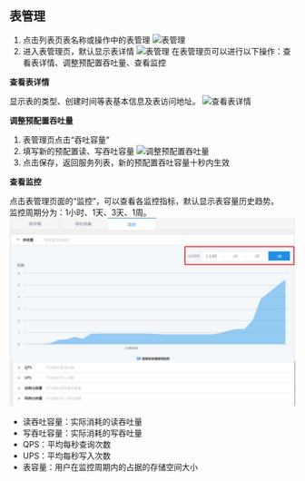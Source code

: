 ## 表管理

1. 点击列表页表名称或操作中的表管理
![表管理](./images/bgl1.jpg)
2. 进入表管理页，默认显示表详情 
![表管理](./images/bgl2.jpg) 
 在表管理页可以进行以下操作：查看表详情、调整预配置吞吐量、查看监控

**查看表详情**

显示表的类型、创建时间等表基本信息及表访问地址。
![查看表详情](./images/ckbxq.jpg)

**调整预配置吞吐量**

1. 表管理页点击“吞吐容量”
2. 填写新的预配置读、写吞吐容量
![调整预配置吞吐量](./images/tzypzttl.jpg)
3. 点击保存，返回服务列表，新的预配置吞吐容量十秒内生效

**查看监控**

点击表管理页面的“监控”，可以查看各监控指标，默认显示表容量历史趋势。<br>
监控周期分为：1小时、1天、3天、1周。 
![查看监控](./images/jk.jpg)
* 读吞吐容量：实际消耗的读吞吐量
* 写吞吐容量：实际消耗的写吞吐量
* QPS：平均每秒查询次数
* UPS：平均每秒写入次数
* 表容量：用户在监控周期内的占据的存储空间大小





